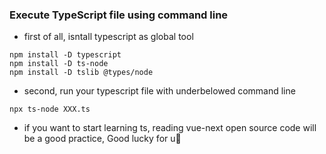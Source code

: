 ### Execute TypeScript file using command line
- first of all, isntall typescript as global tool
```
npm install -D typescript
npm install -D ts-node
npm install -D tslib @types/node
```
- second, run your typescript file with underbelowed command line
```
npx ts-node XXX.ts
```
- if you want to start learning ts, reading vue-next open source code will be a good practice, Good lucky for u🌈
